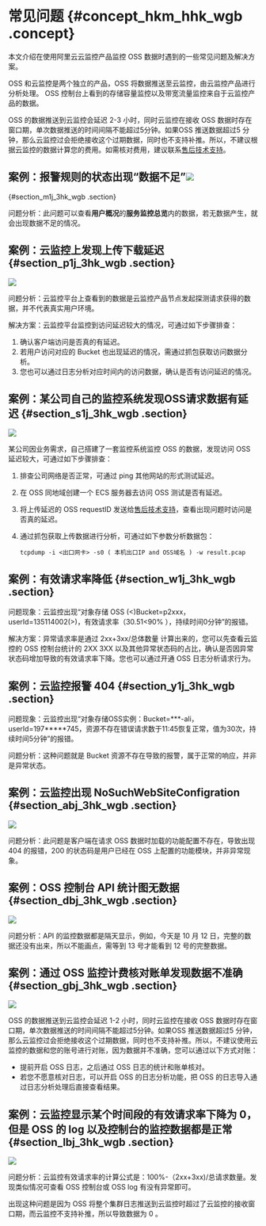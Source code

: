 # 常见问题 {#concept_hkm_hhk_wgb .concept}

本文介绍在使用阿里云云监控产品监控 OSS 数据时遇到的一些常见问题及解决方案。

OSS 和云监控是两个独立的产品，OSS 将数据推送至云监控，由云监控产品进行分析处理。 OSS 控制台上看到的存储容量监控以及带宽流量监控来自于云监控产品的数据。

OSS 的数据推送到云监控会延迟 2-3 小时，同时云监控在接收 OSS 数据时存在窗口期，单次数据推送的时间间隔不能超过5分钟。如果OSS 推送数据超过5 分钟，那么云监控过会拒绝接收这个过期数据，同时也不支持补推。所以，不建议根据云监控的数据计算您的费用。如需核对费用，建议联系[售后技术支持](https://selfservice.console.aliyun.com/ticket/createIndex)。

## 案例：报警规则的状态出现“数据不足”![](http://static-aliyun-doc.oss-cn-hangzhou.aliyuncs.com/assets/img/130270/155383773439751_zh-CN.png)

 {#section_m1j_3hk_wgb .section}

问题分析：此问题可以查看**用户概况**的**服务监控总览**内的数据，若无数据产生，就会出现数据不足的情况。

## 案例：云监控上发现上传下载延迟 {#section_p1j_3hk_wgb .section}

![](http://static-aliyun-doc.oss-cn-hangzhou.aliyuncs.com/assets/img/130270/155383773439974_zh-CN.png)

问题分析：云监控平台上查看到的数据是云监控产品节点发起探测请求获得的数据，并不代表真实用户环境。

解决方案：云监控平台监控到访问延迟较大的情况，可通过如下步骤排查：

1.  确认客户端访问是否真的有延迟。
2.  若用户访问对应的 Bucket 也出现延迟的情况，需通过抓包获取访问数据分析。
3.  您也可以通过日志分析对应时间内的访问数据，确认是否有访问延迟的情况。

## 案例：某公司自己的监控系统发现OSS请求数据有延迟 {#section_s1j_3hk_wgb .section}

![](http://static-aliyun-doc.oss-cn-hangzhou.aliyuncs.com/assets/img/130270/155383773439975_zh-CN.png)

某公司因业务需求，自己搭建了一套监控系统监控 OSS 的数据，发现访问 OSS 延迟较大，可通过如下步骤排查：

1.  排查公司网络是否正常，可通过 ping 其他网站的形式测试延迟。
2.  在 OSS 同地域创建一个 ECS 服务器去访问 OSS 测试是否有延迟。
3.  将上传延迟的 OSS requestID 发送给[售后技术支持](https://selfservice.console.aliyun.com/ticket/createIndex.htm)，查看出现问题时访问是否真的延迟。
4.  通过抓包获取上传数据进行分析，可通过如下参数分析数据包：

    ```
    tcpdump -i <出口网卡> -s0 ( 本机出口IP and OSS域名 ) -w result.pcap
    ```


## 案例：有效请求率降低 {#section_w1j_3hk_wgb .section}

问题现象：云监控出现“对象存储 OSS \(<\)Bucket=p2xxx，userId=135114002\(\>\)，有效请求率（30.51<90% ），持续时间0分钟”的报错。

解决方案：异常请求率是通过 2xx+3xx/总体数量 计算出来的，您可以先查看云监控的 OSS 控制台统计的 2XX 3XX 以及其他异常状态码的占比，确认是否因异常状态码增加导致的有效请求率下降。您也可以通过开通 OSS 日志分析请求行为。

## 案例：云监控报警 404 {#section_y1j_3hk_wgb .section}

问题现象：云监控出现“对象存储OSS实例：Bucket=\*\*\*-ali，userId=197\*\*\*\*\*745，资源不存在错误请求数于11:45恢复正常，值为30次，持续时间5分钟”的报错。

问题分析：这种问题就是 Bucket 资源不存在导致的报警，属于正常的响应，并非是异常状态。

## 案例：云监控出现 NoSuchWebSiteConfigration {#section_abj_3hk_wgb .section}

![](http://static-aliyun-doc.oss-cn-hangzhou.aliyuncs.com/assets/img/130270/155383773439976_zh-CN.png)

问题分析：此问题是客户端在请求 OSS 数据时加载的功能配置不存在，导致出现 404 的报错，200 的状态码是用户已经在 OSS 上配置的功能模块，并非异常现象。

## 案例：OSS 控制台 API 统计图无数据 {#section_dbj_3hk_wgb .section}

![](http://static-aliyun-doc.oss-cn-hangzhou.aliyuncs.com/assets/img/130270/155383773439977_zh-CN.png)

问题分析：API 的监控数据都是隔天显示，例如，今天是 10 月 12 日，完整的数据还没有出来，所以不能画点，需等到 13 号才能看到 12 号的完整数据。

## 案例：通过 OSS 监控计费核对账单发现数据不准确 {#section_gbj_3hk_wgb .section}

![](http://static-aliyun-doc.oss-cn-hangzhou.aliyuncs.com/assets/img/130270/155383773439978_zh-CN.png)

OSS 的数据推送到云监控会延迟 1-2 小时，同时云监控在接收 OSS 数据时存在窗口期，单次数据推送的时间间隔不能超过5分钟。如果OSS 推送数据超过5 分钟，那么云监控过会拒绝接收这个过期数据，同时也不支持补推。所以，不建议使用云监控的数据和您的账号进行对账，因为数据并不准确，您可以通过以下方式对账：

-   提前开启 OSS 日志，之后通过 OSS 日志的统计和账单核对。
-   若您不愿意核对日志，可以开启 OSS 的日志分析功能，把 OSS 的日志导入通过日志分析处理后直接查看结果。

## 案例：云监控显示某个时间段的有效请求率下降为 0，但是 OSS 的 log 以及控制台的监控数据都是正常 {#section_lbj_3hk_wgb .section}

![](http://static-aliyun-doc.oss-cn-hangzhou.aliyuncs.com/assets/img/130270/155383773439979_zh-CN.png)

问题分析：云监控有效请求率的计算公式是：100%-（2xx+3xx\)/总请求数量。发现类似情况可查看 OSS 控制台或 OSS log 有没有异常即可。

出现这种问题是因为 OSS 将整个集群日志推送到云监控时超过了云监控的接收窗口期，而云监控不支持补推，所以导致数据为 0 。

